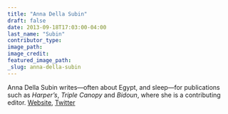 ```yaml
---
title: "Anna Della Subin"
draft: false
date: 2013-09-18T17:03:00-04:00
last_name: "Subin"
contributor_type:
image_path:
image_credit:
featured_image_path:
_slug: anna-della-subin
---
```


Anna Della Subin writes—often about Egypt, and sleep—for publications such as _Harper’s_, _Triple Canopy_ and _Bidoun_, where she is a contributing editor. [Website](http://www.annadellasubin.com), [Twitter](http://twitter.com/@annadella)

